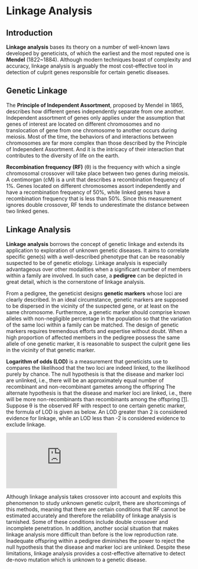 # Linkage Analysis

## Introduction

**Linkage analysis** bases its theory on a number of well-known laws developed by geneticists, of which the earliest and the most reputed one is **Mendel** (1822~1884). Although modern techniques boast of complexity and accuracy, linkage analysis is arguably the most cost-effective tool in detection of culprit genes responsible for certain genetic diseases.

## Genetic Linkage

The **Principle of Independent Assortment**, proposed by Mendel in 1865, describes how different genes independently separate from one another. Independent assortment of genes only applies under the assumption that genes of interest are located on different chromosomes and no translocation of gene from one chromosome to another occurs during meiosis. Most of the time, the behaviors of and interactions between chromosomes are far more complex than those described by the Principle of Independent Assortment. And it is the intricacy of their interaction that contributes to the diversity of life on the earth.

**Recombination frequency (RF)** (θ) is the frequency with which a single chromosomal crossover will take place between two genes during meiosis. A centimorgan (cM) is a unit that describes a recombination frequency of 1%. Genes located on different chromosomes assort independently and have a recombination frequency of 50%, while linked genes have a recombination frequency that is less than 50%. Since this measurement ignores double crossover, RF tends to underestimate the distance between two linked genes.

## Linkage Analysis

**Linkage analysis** borrows the concept of genetic linkage and extends its application to exploration of unknown genetic diseases. It aims to correlate specific gene(s) with a well-described phenotype that can be reasonably suspected to be of genetic etiology. Linkage analysis is especially advantageous over other modalities when a significant number of members within a family are involved. In such case, a **pedigree** can be depicted in great detail, which is the cornerstone of linkage analysis.

From a pedigree, the geneticist designs **genetic markers** whose loci are clearly described. In an ideal circumstance, genetic markers are supposed to be dispersed in the vicinity of the suspected gene, or at least on the same chromosome. Furthermore, a genetic marker should comprise known alleles with non-negligible percentage in the population so that the variation of the same loci within a family can be matched. The design of genetic markers requires tremendous efforts and expertise without doubt. When a high proportion of affected members in the pedigree possess the same allele of one genetic marker, it is reasonable to suspect the culprit gene lies in the vicinity of that genetic marker.

**Logarithm of odds (LOD)** is a measurement that geneticists use to compares the likelihood that the two loci are indeed linked, to the likelihood purely by chance. The null hypothesis is that the disease and marker loci are unlinked, i.e., there will be an approximately equal number of recombinant and non-recombinant gametes among the offspring The alternate hypothesis is that the disease and marker loci are linked, i.e., there will be more non-recombinants than recombinants among the offspring [[1]](http://hihg.med.miami.edu/code/http/modules/education/Design/Print.asp?CourseNum=3&LessonNum=3). Suppose θ is the observed RF with respect to one certain genetic marker, the formula of LOD is given as below. An LOD greater than 2 is considered evidence for linkage, while an LOD less than -2 is considered evidence to exclude linkage.

![](http://latex.codecogs.com/gif.latex?%5Clog_%7B10%7D%7B%5Cfrac%20%7B%281-%5Ctheta%20%29%5E%5Ctext%7BNR%7D%20%5Ctimes%20%5Ctheta%5E%5Ctext%7BR%7D%7D%7B0.5%5E%5Ctext%7BNR&plus;R%7D%7D%7D)

Although linkage analysis takes crossover into account and exploits this phenomenon to study unknown genetic culprit, there are shortcomings of this methods, meaning that there are certain conditions that RF cannot be estimated accurately and therefore the reliability of linkage analysis is tarnished. Some of these conditions include double crossover and incomplete penetration. In addition, another social situation that makes linkage analysis more difficult than before is the low reproduction rate. Inadequate offspring within a pedigree diminishes the power to reject the null hypothesis that the disease and marker loci are unlinked. Despite these limitations, linkage analysis provides a cost-effective alternative to detect de-novo mutation which is unknown to a genetic disease.
